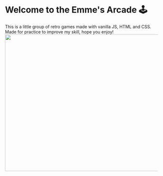 # Welcome to the Emme's Arcade 🕹️
This is a little group of retro games made with vanilla JS, HTML and CSS. Made for practice to improve my skill, hope you enjoy!
<br>
<img src="https://i.imgur.com/Yig2MPu.gif"  width="800" height="450">
